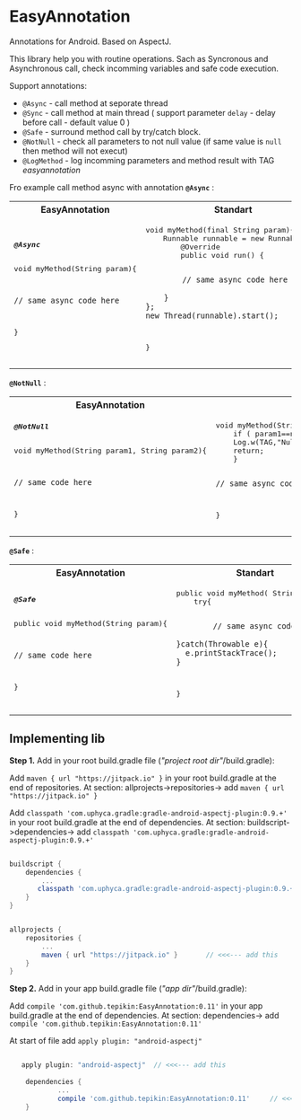 # EasyAnnotation
Annotations for Android. Based on AspectJ.

This library help you with routine operations. Sach as Syncronous and Asynchronous call, check incomming variables and safe code execution.

Support annotations:
* `@Async` - call method at seporate thread
* `@Sync` - call method at main thread ( support parameter `delay` - delay before call - default value 0 )
* `@Safe` - surround method call by try/catch block.
* `@NotNull` - check all parameters to not null value (if same value is `null` then method will not execut)
* `@LogMethod` - log incomming parameters and method result with TAG *easyannotation*


Fro example call method async with annotation **`@Async`** :

<table><tbody><tr><th align="center">EasyAnnotation</th><th align="center">Standart</th></tr><tr>

<td><pre>
<b><i>@Async</i></b>

void myMethod(String param){
   
    // same async code here
   
}
</pre></td>

<td><pre>
void myMethod(final String param){
    Runnable runnable = new Runnable() {
        @Override
        public void run() {
        
            // same async code here
        
        }
    };
    new Thread(runnable).start();        
}
</pre></td>
    
</tr></tbody></table>


 **`@NotNull`** :

<table><tbody><tr><th align="center">EasyAnnotation</th><th align="center">Standart</th></tr><tr>

<td><pre>
<b><i>@NotNull</i></b>

void myMethod(String param1, String param2){
   
    // same code here
   
}
</pre></td>

<td><pre>
void myMethod(String param1, String param2){
    if ( param1==null || param2==null){
    Log.w(TAG,"Null params unsupported");
    return;
    }
    
    // same async code here

}
</pre></td>
    
</tr></tbody></table>


**`@Safe`** :

<table><tbody><tr><th align="center">EasyAnnotation</th><th align="center">Standart</th></tr><tr>

<td><pre>
<b><i>@Safe</i></b>

public void myMethod(String param){
   
    // same code here
   
}
</pre></td>

<td><pre>
public void myMethod( String param){
    try{
    
            // same async code here
            
    }catch(Throwable e){
      e.printStackTrace();
    }
}
</pre></td>
    
</tr></tbody></table>

## Implementing lib
**Step 1.** Add in your root build.gradle file (*"project root dir"*/build.gradle):

Add `maven { url "https://jitpack.io" }` in your root build.gradle at the end of repositories.
At section: allprojects->repositories-> add `maven { url "https://jitpack.io" }` 

Add `classpath 'com.uphyca.gradle:gradle-android-aspectj-plugin:0.9.+'` in your root build.gradle at the end of dependencies.
At section: buildscript->dependencies-> add `classpath 'com.uphyca.gradle:gradle-android-aspectj-plugin:0.9.+'` 

```gradle

buildscript {
    dependencies {
        ... 
       classpath 'com.uphyca.gradle:gradle-android-aspectj-plugin:0.9.+'**    // <<<--- add this
    }
}


allprojects {
	repositories {
		...
		maven { url "https://jitpack.io" }       // <<<--- add this
	}
}
```

**Step 2.** Add in your app build.gradle file (*"app dir"*/build.gradle):

Add `compile 'com.github.tepikin:EasyAnnotation:0.11'` in your app build.gradle at the end of dependencies.
At section: dependencies-> add `compile 'com.github.tepikin:EasyAnnotation:0.11'`

At start of file add `apply plugin: "android-aspectj"` 

```gradle

   apply plugin: "android-aspectj"  // <<<--- add this
   
	dependencies {
	        ...
	        compile 'com.github.tepikin:EasyAnnotation:0.11'     // <<<--- add this
	}
```
